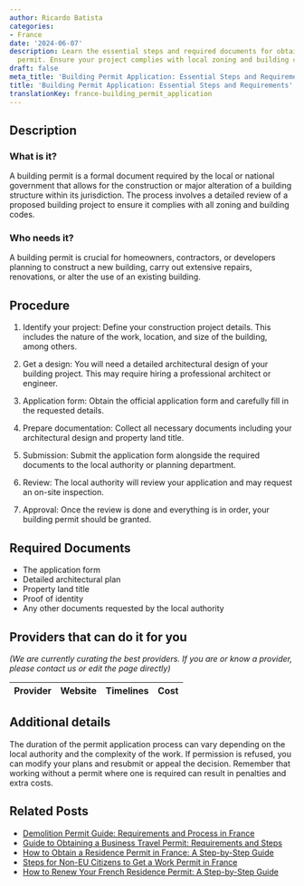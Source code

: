 ```yaml
---
author: Ricardo Batista
categories:
- France
date: '2024-06-07'
description: Learn the essential steps and required documents for obtaining a building
  permit. Ensure your project complies with local zoning and building codes.
draft: false
meta_title: 'Building Permit Application: Essential Steps and Requirements'
title: 'Building Permit Application: Essential Steps and Requirements'
translationKey: france-building_permit_application
---
```


## Description
### What is it?
A building permit is a formal document required by the local or national government that allows for the construction or major alteration of a building structure within its jurisdiction. The process involves a detailed review of a proposed building project to ensure it complies with all zoning and building codes.
### Who needs it?
A building permit is crucial for homeowners, contractors, or developers planning to construct a new building, carry out extensive repairs, renovations, or alter the use of an existing building. 

## Procedure

1. Identify your project: Define your construction project details. This includes the nature of the work, location, and size of the building, among others.

2. Get a design: You will need a detailed architectural design of your building project. This may require hiring a professional architect or engineer.

3. Application form: Obtain the official application form and carefully fill in the requested details.

4. Prepare documentation: Collect all necessary documents including your architectural design and property land title. 

5. Submission: Submit the application form alongside the required documents to the local authority or planning department. 

6. Review: The local authority will review your application and may request an on-site inspection.

7. Approval: Once the review is done and everything is in order, your building permit should be granted.

## Required Documents
- The application form
- Detailed architectural plan
- Property land title
- Proof of identity
- Any other documents requested by the local authority

## Providers that can do it for you

_(We are currently curating the best providers. If you are or know a provider, please contact us or edit the page directly)_

| Provider        |     Website     |     Timelines    |       Cost      |
| :-------------: | :-------------: |  :-------------: | :-------------: |

## Additional details
The duration of the permit application process can vary depending on the local authority and the complexity of the work. If permission is refused, you can modify your plans and resubmit or appeal the decision. Remember that working without a permit where one is required can result in penalties and extra costs.


## Related Posts

- [Demolition Permit Guide: Requirements and Process in France](https://tramitit.com/guides/france/demolition_permit_application/)
- [Guide to Obtaining a Business Travel Permit: Requirements and Steps](https://tramitit.com/guides/france/business_travel_permit_application/)
- [How to Obtain a Residence Permit in France: A Step-by-Step Guide](https://tramitit.com/guides/france/residence_permit_application/)
- [Steps for Non-EU Citizens to Get a Work Permit in France](https://tramitit.com/guides/france/work_permit_application/)
- [How to Renew Your French Residence Permit: A Step-by-Step Guide](https://tramitit.com/guides/france/residence_permit_renewal/)